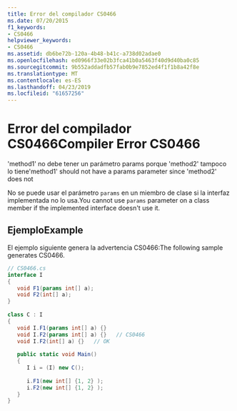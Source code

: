 ```yaml
---
title: Error del compilador CS0466
ms.date: 07/20/2015
f1_keywords:
- CS0466
helpviewer_keywords:
- CS0466
ms.assetid: db6be72b-120a-4b48-b41c-a738d02adae0
ms.openlocfilehash: ed0966f33e02b3fca41b0a5463f40d9d40ba0c85
ms.sourcegitcommit: 9b552addadfb57fab0b9e7852ed4f1f1b8a42f8e
ms.translationtype: MT
ms.contentlocale: es-ES
ms.lasthandoff: 04/23/2019
ms.locfileid: "61657256"
---
```

# <a name="compiler-error-cs0466"></a><span data-ttu-id="14906-102">Error del compilador CS0466</span><span class="sxs-lookup"><span data-stu-id="14906-102">Compiler Error CS0466</span></span>
<span data-ttu-id="14906-103">'method1' no debe tener un parámetro params porque 'method2' tampoco lo tiene</span><span class="sxs-lookup"><span data-stu-id="14906-103">'method1' should not have a params parameter since 'method2' does not</span></span>  
  
 <span data-ttu-id="14906-104">No se puede usar el parámetro `params` en un miembro de clase si la interfaz implementada no lo usa.</span><span class="sxs-lookup"><span data-stu-id="14906-104">You cannot use `params` parameter on a class member if the implemented interface doesn't use it.</span></span>  
  
## <a name="example"></a><span data-ttu-id="14906-105">Ejemplo</span><span class="sxs-lookup"><span data-stu-id="14906-105">Example</span></span>  
 <span data-ttu-id="14906-106">El ejemplo siguiente genera la advertencia CS0466:</span><span class="sxs-lookup"><span data-stu-id="14906-106">The following sample generates CS0466.</span></span>  
  
```csharp  
// CS0466.cs  
interface I  
{  
   void F1(params int[] a);  
   void F2(int[] a);  
}  
  
class C : I  
{  
   void I.F1(params int[] a) {}  
   void I.F2(params int[] a) {}   // CS0466  
   void I.F2(int[] a) {}   // OK  
  
   public static void Main()  
   {  
      I i = (I) new C();  
  
      i.F1(new int[] {1, 2} );  
      i.F2(new int[] {1, 2} );  
   }  
}  
```
